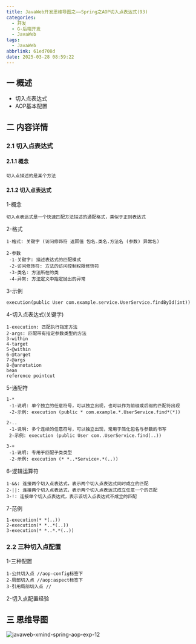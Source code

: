 ```yaml
---
title: JavaWeb开发思维导图之——Spring之AOP切入点表达式(93)
categories:
  - 开发
  - G-后端开发
  - JavaWeb
tags:
  - JavaWeb
abbrlink: 61ed708d
date: 2025-03-28 08:59:22
---
```

## 一 概述

* 切入点表达式
* AOP基本配置

<!--more-->

## 二 内容详情

### 2.1 切入点表达式

#### 2.1.1 概念

```
切入点描述的是某个方法
```

#### 2.1.2 切入点表达式

1-概念

```
切入点表达式是一个快速匹配方法描述的通配格式，类似于正则表达式
```

2-格式

```
1-格式: 关键字 (访问修饰符 返回值 包名.类名.方法名 (参数) 异常名)

2-参数
 -1-关键字: 描述表达式的匹配模式
 -2-访问修饰符: 方法的访问控制权限修饰符
 -3-类名: 方法所在的类
 -4-异常: 方法定义中指定抛出的异常
```

3-示例

```
execution(public User com.example.service.UserService.findById(int))
```

4-切入点表达式(关键字)

```
1-execution: 匹配执行指定方法
2-args: 匹配带有指定参数类型的方法
3-within
4-target
5-@within
6-@target
7-@args
8-@annotation
bean
reference pointcut
```

5-通配符

```
1-*
 -1-说明: 单个独立的任意符号，可以独立出现，也可以作为前缀或后缀的匹配符出现
 -2-示例: execution (public * com.example.*.UserService.find*(*))
 
2-..
 -1-说明: 多个连续的任意符号，可以独立出现，常用于简化包名与参数的书写
 2-示例: execution (public User com..UserService.find(..))
 
3-+
 -1-说明: 专用于匹配子类类型
 -2-示例: execution (* *..*Service+.*(..))
```

6-逻辑运算符

```
1-&&: 连接两个切入点表达式，表示两个切入点表达式同时成立的匹配
2-||: 连接两个切入点表达式，表示两个切入点表达式成立任意一个的匹配
3-!: 连接单个切入点表达式，表示该切入点表达式不成立的匹配
```

7-范例

```
1-execution(* *(..))
2-execution(* *..*(..))
3-execution(* *..*.*(..))
```

### 2.2 三种切入点配置

1-三种配置

```
1-公共切入点 //aop-config标签下
2-局部切入点 //aop:aspect标签下
3-引用局部切入点 //
```

2-切入点配置经验

## 三 思维导图

![javaweb-xmind-spring-aop-exp-12][1]



[1]:https://cdn.jsdelivr.net/gh/PGzxc/CDN/blog-java/javaweb-xmind-spring-aop-exp-12.png